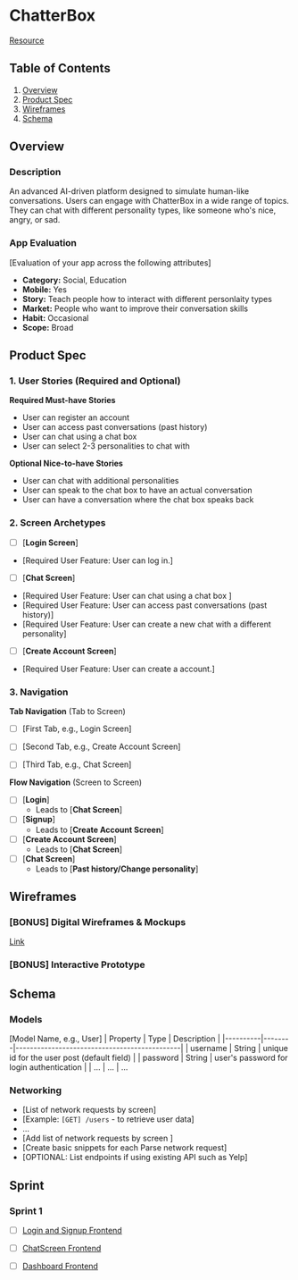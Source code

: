 # ChatterBox
[Resource](https://docs.google.com/document/d/1UNtnhYsL28XQtCY7L-tBb_mXvZoPy5n5TDcscAWS_jI/edit?usp=sharing)

## Table of Contents

1. [Overview](#Overview)
2. [Product Spec](#Product-Spec)
3. [Wireframes](#Wireframes)
4. [Schema](#Schema)

## Overview

### Description

An advanced AI-driven platform designed to simulate human-like conversations. Users can engage with ChatterBox in a wide range of topics. They can chat with different personality types, like someone who's nice, angry, or sad.

### App Evaluation

[Evaluation of your app across the following attributes]
- **Category:** Social, Education
- **Mobile:** Yes
- **Story:**  Teach people how to interact with different personlaity types
- **Market:** People who want to improve their conversation skills
- **Habit:** Occasional
- **Scope:** Broad

## Product Spec

### 1. User Stories (Required and Optional)

**Required Must-have Stories**

* User can register an account
* User can access past conversations (past history)
* User can chat using a chat box
* User can select 2-3 personalities to chat with


**Optional Nice-to-have Stories**

* User can chat with additional personalities
* User can speak to the chat box to have an actual conversation
* User can have a conversation where the chat box speaks back

### 2. Screen Archetypes

- [ ] [**Login Screen**]
* [Required User Feature: User can log in.]
- [ ] [**Chat Screen**]
* [Required User Feature: User can chat using a chat box ]
* [Required User Feature: User can access past conversations (past history)]
* [Required User Feature: User can create a new chat with a different personality]
- [ ] [**Create Account Screen**]
* [Required User Feature: User can create a account.]


### 3. Navigation

**Tab Navigation** (Tab to Screen)


- [ ] [First Tab, e.g., Login Screen]
- [ ] [Second Tab, e.g., Create Account Screen]
- [ ] [Third Tab, e.g., Chat Screen]


**Flow Navigation** (Screen to Screen)

- [ ] [**Login**]
  * Leads to [**Chat Screen**]
- [ ] [**Signup**]
  * Leads to [**Create Account Screen**]
- [ ] [**Create Account Screen**]
  * Leads to [**Chat Screen**]
- [ ] [**Chat Screen**]
  * Leads to [**Past history/Change personality**] 


## Wireframes

### [BONUS] Digital Wireframes & Mockups
[Link](https://www.figma.com/file/c54ZduOihovrS1woFzqWKY/Chatter-Box?type=design&node-id=0%3A1&mode=design&t=97ZZRDJMLSzUoZVx-1)

### [BONUS] Interactive Prototype

## Schema 


### Models

[Model Name, e.g., User]
| Property | Type   | Description                                  |
|----------|--------|----------------------------------------------|
| username | String | unique id for the user post (default field)   |
| password | String | user's password for login authentication      |
| ...      | ...    | ...                          


### Networking

- [List of network requests by screen]
- [Example: `[GET] /users` - to retrieve user data]
- ...
- [Add list of network requests by screen ]
- [Create basic snippets for each Parse network request]
- [OPTIONAL: List endpoints if using existing API such as Yelp]


## Sprint 

### Sprint 1 
- [ ] [Login and Signup Frontend](https://github.com/shayet-rbj/CodePath-Group-Project/issues/2)
- [ ] [ChatScreen Frontend](https://github.com/shayet-rbj/CodePath-Group-Project/issues/3)
- [ ] [Dashboard Frontend](https://github.com/shayet-rbj/CodePath-Group-Project/issues/4)

